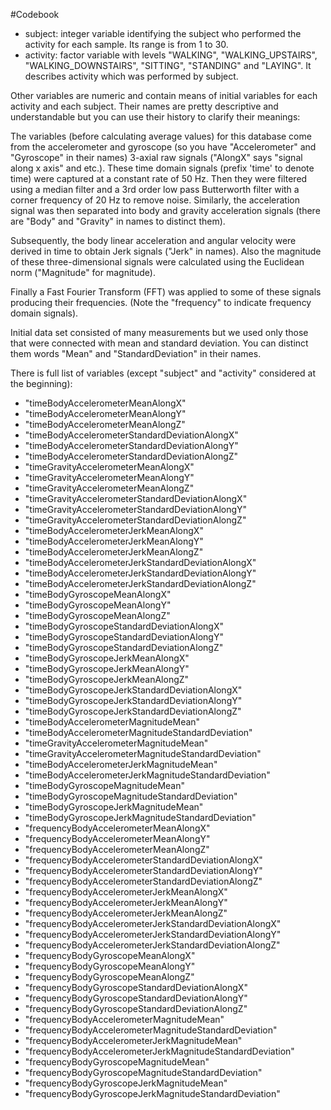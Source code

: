 #Codebook

- subject: integer variable identifying the subject who performed the activity for each sample. Its range is from 1 to 30.
- activity: factor variable with levels "WALKING", "WALKING_UPSTAIRS", "WALKING_DOWNSTAIRS", "SITTING", "STANDING" and "LAYING". 
It describes activity which was performed by subject. 

Other variables are numeric and contain means of initial variables for each activity and each subject. Their names are pretty descriptive
and understandable but you can use their history to clarify their meanings:

The variables (before calculating average values) for this database come from the accelerometer and gyroscope (so you have "Accelerometer" 
and "Gyroscope" in their names) 3-axial raw signals ("AlongX" says "signal along x axis" and etc.). These time domain signals 
(prefix 'time' to denote time) were captured at a constant rate of 50 Hz. Then they were filtered using a median filter and a 3rd order 
low pass Butterworth filter with a corner frequency of 20 Hz to remove noise. Similarly, the acceleration signal was then 
separated into body and gravity acceleration signals (there are "Body" and "Gravity" in names to distinct them). 

Subsequently, the body linear acceleration and angular velocity were derived in time to obtain Jerk signals ("Jerk" in names). Also the magnitude 
of these three-dimensional signals were calculated using the Euclidean norm ("Magnitude" for magnitude). 

Finally a Fast Fourier Transform (FFT) was applied to some of these signals producing their frequencies. (Note the "frequency" to indicate 
frequency domain signals). 

Initial data set consisted of many measurements but we used only those that were connected with mean and standard deviation. You can distinct them 
words "Mean" and "StandardDeviation" in their names.

There is full list of variables (except "subject" and "activity" considered at the beginning):

* "timeBodyAccelerometerMeanAlongX"                         
* "timeBodyAccelerometerMeanAlongY"                         
* "timeBodyAccelerometerMeanAlongZ"                         
* "timeBodyAccelerometerStandardDeviationAlongX"            
* "timeBodyAccelerometerStandardDeviationAlongY"            
* "timeBodyAccelerometerStandardDeviationAlongZ"            
* "timeGravityAccelerometerMeanAlongX"                      
* "timeGravityAccelerometerMeanAlongY"                      
* "timeGravityAccelerometerMeanAlongZ"                      
* "timeGravityAccelerometerStandardDeviationAlongX"         
* "timeGravityAccelerometerStandardDeviationAlongY"         
* "timeGravityAccelerometerStandardDeviationAlongZ"         
* "timeBodyAccelerometerJerkMeanAlongX"                     
* "timeBodyAccelerometerJerkMeanAlongY"                     
* "timeBodyAccelerometerJerkMeanAlongZ"                     
* "timeBodyAccelerometerJerkStandardDeviationAlongX"        
* "timeBodyAccelerometerJerkStandardDeviationAlongY"        
* "timeBodyAccelerometerJerkStandardDeviationAlongZ"        
* "timeBodyGyroscopeMeanAlongX"                             
* "timeBodyGyroscopeMeanAlongY"                             
* "timeBodyGyroscopeMeanAlongZ"                             
* "timeBodyGyroscopeStandardDeviationAlongX"                
* "timeBodyGyroscopeStandardDeviationAlongY"                
* "timeBodyGyroscopeStandardDeviationAlongZ"                
* "timeBodyGyroscopeJerkMeanAlongX"                         
* "timeBodyGyroscopeJerkMeanAlongY"                         
* "timeBodyGyroscopeJerkMeanAlongZ"                         
* "timeBodyGyroscopeJerkStandardDeviationAlongX"            
* "timeBodyGyroscopeJerkStandardDeviationAlongY"            
* "timeBodyGyroscopeJerkStandardDeviationAlongZ"            
* "timeBodyAccelerometerMagnitudeMean"                      
* "timeBodyAccelerometerMagnitudeStandardDeviation"         
* "timeGravityAccelerometerMagnitudeMean"                   
* "timeGravityAccelerometerMagnitudeStandardDeviation"      
* "timeBodyAccelerometerJerkMagnitudeMean"                  
* "timeBodyAccelerometerJerkMagnitudeStandardDeviation"     
* "timeBodyGyroscopeMagnitudeMean"                          
* "timeBodyGyroscopeMagnitudeStandardDeviation"             
* "timeBodyGyroscopeJerkMagnitudeMean"                      
* "timeBodyGyroscopeJerkMagnitudeStandardDeviation"         
* "frequencyBodyAccelerometerMeanAlongX"                    
* "frequencyBodyAccelerometerMeanAlongY"                    
* "frequencyBodyAccelerometerMeanAlongZ"                    
* "frequencyBodyAccelerometerStandardDeviationAlongX"       
* "frequencyBodyAccelerometerStandardDeviationAlongY"       
* "frequencyBodyAccelerometerStandardDeviationAlongZ"       
* "frequencyBodyAccelerometerJerkMeanAlongX"                
* "frequencyBodyAccelerometerJerkMeanAlongY"                
* "frequencyBodyAccelerometerJerkMeanAlongZ"                
* "frequencyBodyAccelerometerJerkStandardDeviationAlongX"   
* "frequencyBodyAccelerometerJerkStandardDeviationAlongY"   
* "frequencyBodyAccelerometerJerkStandardDeviationAlongZ"   
* "frequencyBodyGyroscopeMeanAlongX"                        
* "frequencyBodyGyroscopeMeanAlongY"                        
* "frequencyBodyGyroscopeMeanAlongZ"                        
* "frequencyBodyGyroscopeStandardDeviationAlongX"           
* "frequencyBodyGyroscopeStandardDeviationAlongY"           
* "frequencyBodyGyroscopeStandardDeviationAlongZ"           
* "frequencyBodyAccelerometerMagnitudeMean"                 
* "frequencyBodyAccelerometerMagnitudeStandardDeviation"    
* "frequencyBodyAccelerometerJerkMagnitudeMean"             
* "frequencyBodyAccelerometerJerkMagnitudeStandardDeviation"
* "frequencyBodyGyroscopeMagnitudeMean"                     
* "frequencyBodyGyroscopeMagnitudeStandardDeviation"        
* "frequencyBodyGyroscopeJerkMagnitudeMean"                 
* "frequencyBodyGyroscopeJerkMagnitudeStandardDeviation" 